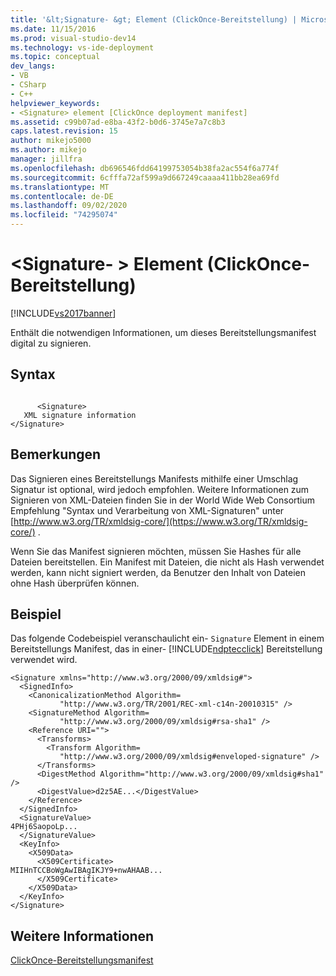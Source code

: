 ```yaml
---
title: '&lt;Signature- &gt; Element (ClickOnce-Bereitstellung) | Microsoft-Dokumentation'
ms.date: 11/15/2016
ms.prod: visual-studio-dev14
ms.technology: vs-ide-deployment
ms.topic: conceptual
dev_langs:
- VB
- CSharp
- C++
helpviewer_keywords:
- <Signature> element [ClickOnce deployment manifest]
ms.assetid: c99b07ad-e8ba-43f2-b0d6-3745e7a7c8b3
caps.latest.revision: 15
author: mikejo5000
ms.author: mikejo
manager: jillfra
ms.openlocfilehash: db696546fdd64199753054b38fa2ac554f6a774f
ms.sourcegitcommit: 6cfffa72af599a9d667249caaaa411bb28ea69fd
ms.translationtype: MT
ms.contentlocale: de-DE
ms.lasthandoff: 09/02/2020
ms.locfileid: "74295074"
---
```

# <a name="ltsignaturegt-element-clickonce-deployment"></a>&lt;Signature- &gt; Element (ClickOnce-Bereitstellung)
[!INCLUDE[vs2017banner](../includes/vs2017banner.md)]

Enthält die notwendigen Informationen, um dieses Bereitstellungsmanifest digital zu signieren.  
  
## <a name="syntax"></a>Syntax  
  
```  
  
      <Signature>   
   XML signature information   
</Signature>  
```  
  
## <a name="remarks"></a>Bemerkungen  
 Das Signieren eines Bereitstellungs Manifests mithilfe einer Umschlag Signatur ist optional, wird jedoch empfohlen. Weitere Informationen zum Signieren von XML-Dateien finden Sie in der World Wide Web Consortium Empfehlung "Syntax und Verarbeitung von XML-Signaturen" unter [http://www.w3.org/TR/xmldsig-core/](https://www.w3.org/TR/xmldsig-core/) .  
  
 Wenn Sie das Manifest signieren möchten, müssen Sie Hashes für alle Dateien bereitstellen. Ein Manifest mit Dateien, die nicht als Hash verwendet werden, kann nicht signiert werden, da Benutzer den Inhalt von Dateien ohne Hash überprüfen können.  
  
## <a name="example"></a>Beispiel  
 Das folgende Codebeispiel veranschaulicht ein- `Signature` Element in einem Bereitstellungs Manifest, das in einer- [!INCLUDE[ndptecclick](../includes/ndptecclick-md.md)] Bereitstellung verwendet wird.  
  
```  
<Signature xmlns="http://www.w3.org/2000/09/xmldsig#">  
  <SignedInfo>  
    <CanonicalizationMethod Algorithm=  
           "http://www.w3.org/TR/2001/REC-xml-c14n-20010315" />  
    <SignatureMethod Algorithm=  
           "http://www.w3.org/2000/09/xmldsig#rsa-sha1" />  
    <Reference URI="">  
      <Transforms>  
        <Transform Algorithm=  
           "http://www.w3.org/2000/09/xmldsig#enveloped-signature" />  
      </Transforms>  
      <DigestMethod Algorithm="http://www.w3.org/2000/09/xmldsig#sha1" />  
      <DigestValue>d2z5AE...</DigestValue>  
    </Reference>  
  </SignedInfo>  
  <SignatureValue>  
4PHj6SaopoLp...  
  </SignatureValue>  
  <KeyInfo>  
    <X509Data>  
      <X509Certificate>  
MIIHnTCCBoWgAwIBAgIKJY9+nwAHAAB...  
      </X509Certificate>  
    </X509Data>  
  </KeyInfo>  
</Signature>  
```  
  
## <a name="see-also"></a>Weitere Informationen  
 [ClickOnce-Bereitstellungsmanifest](../deployment/clickonce-deployment-manifest.md)
